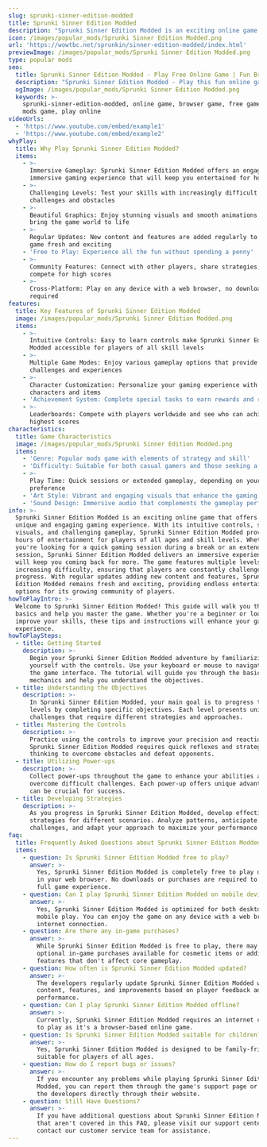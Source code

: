 ```yaml
---
slug: sprunki-sinner-edition-modded
title: Sprunki Sinner Edition Modded
description: "Sprunki Sinner Edition Modded is an exciting online game. Play for free directly in your browser!"
icon: /images/popular_mods/Sprunki Sinner Edition Modded.png
url: 'https://wowtbc.net/sprunkin/sinner-edition-modded/index.html'
previewImage: /images/popular_mods/Sprunki Sinner Edition Modded.png
type: popular mods
seo:
  title: Sprunki Sinner Edition Modded - Play Free Online Game | Fun Browser Games
  description: "Sprunki Sinner Edition Modded - Play this fun online game for free in your browser. No download required!"
  ogImage: /images/popular_mods/Sprunki Sinner Edition Modded.png
  keywords: >-
    sprunki-sinner-edition-modded, online game, browser game, free game, popular
    mods game, play online
videoUrls:
  - 'https://www.youtube.com/embed/example1'
  - 'https://www.youtube.com/embed/example2'
whyPlay:
  title: Why Play Sprunki Sinner Edition Modded?
  items:
    - >-
      Immersive Gameplay: Sprunki Sinner Edition Modded offers an engaging and
      immersive gaming experience that will keep you entertained for hours
    - >-
      Challenging Levels: Test your skills with increasingly difficult
      challenges and obstacles
    - >-
      Beautiful Graphics: Enjoy stunning visuals and smooth animations that
      bring the game world to life
    - >-
      Regular Updates: New content and features are added regularly to keep the
      game fresh and exciting
    - 'Free to Play: Experience all the fun without spending a penny'
    - >-
      Community Features: Connect with other players, share strategies, and
      compete for high scores
    - >-
      Cross-Platform: Play on any device with a web browser, no downloads
      required
features:
  title: Key Features of Sprunki Sinner Edition Modded
  image: /images/popular_mods/Sprunki Sinner Edition Modded.png
  items:
    - >-
      Intuitive Controls: Easy to learn controls make Sprunki Sinner Edition
      Modded accessible for players of all skill levels
    - >-
      Multiple Game Modes: Enjoy various gameplay options that provide different
      challenges and experiences
    - >-
      Character Customization: Personalize your gaming experience with unique
      characters and items
    - 'Achievement System: Complete special tasks to earn rewards and recognition'
    - >-
      Leaderboards: Compete with players worldwide and see who can achieve the
      highest scores
characteristics:
  title: Game Characteristics
  image: /images/popular_mods/Sprunki Sinner Edition Modded.png
  items:
    - 'Genre: Popular mods game with elements of strategy and skill'
    - 'Difficulty: Suitable for both casual gamers and those seeking a challenge'
    - >-
      Play Time: Quick sessions or extended gameplay, depending on your
      preference
    - 'Art Style: Vibrant and engaging visuals that enhance the gaming experience'
    - 'Sound Design: Immersive audio that complements the gameplay perfectly'
info: >-
  Sprunki Sinner Edition Modded is an exciting online game that offers players a
  unique and engaging gaming experience. With its intuitive controls, stunning
  visuals, and challenging gameplay, Sprunki Sinner Edition Modded provides
  hours of entertainment for players of all ages and skill levels. Whether
  you're looking for a quick gaming session during a break or an extended play
  session, Sprunki Sinner Edition Modded delivers an immersive experience that
  will keep you coming back for more. The game features multiple levels of
  increasing difficulty, ensuring that players are constantly challenged as they
  progress. With regular updates adding new content and features, Sprunki Sinner
  Edition Modded remains fresh and exciting, providing endless entertainment
  options for its growing community of players.
howToPlayIntro: >-
  Welcome to Sprunki Sinner Edition Modded! This guide will walk you through the
  basics and help you master the game. Whether you're a beginner or looking to
  improve your skills, these tips and instructions will enhance your gaming
  experience.
howToPlaySteps:
  - title: Getting Started
    description: >-
      Begin your Sprunki Sinner Edition Modded adventure by familiarizing
      yourself with the controls. Use your keyboard or mouse to navigate through
      the game interface. The tutorial will guide you through the basic
      mechanics and help you understand the objectives.
  - title: Understanding the Objectives
    description: >-
      In Sprunki Sinner Edition Modded, your main goal is to progress through
      levels by completing specific objectives. Each level presents unique
      challenges that require different strategies and approaches.
  - title: Mastering the Controls
    description: >-
      Practice using the controls to improve your precision and reaction time.
      Sprunki Sinner Edition Modded requires quick reflexes and strategic
      thinking to overcome obstacles and defeat opponents.
  - title: Utilizing Power-ups
    description: >-
      Collect power-ups throughout the game to enhance your abilities and
      overcome difficult challenges. Each power-up offers unique advantages that
      can be crucial for success.
  - title: Developing Strategies
    description: >-
      As you progress in Sprunki Sinner Edition Modded, develop effective
      strategies for different scenarios. Analyze patterns, anticipate
      challenges, and adapt your approach to maximize your performance.
faq:
  title: Frequently Asked Questions about Sprunki Sinner Edition Modded
  items:
    - question: Is Sprunki Sinner Edition Modded free to play?
      answer: >-
        Yes, Sprunki Sinner Edition Modded is completely free to play directly
        in your web browser. No downloads or purchases are required to enjoy the
        full game experience.
    - question: Can I play Sprunki Sinner Edition Modded on mobile devices?
      answer: >-
        Yes, Sprunki Sinner Edition Modded is optimized for both desktop and
        mobile play. You can enjoy the game on any device with a web browser and
        internet connection.
    - question: Are there any in-game purchases?
      answer: >-
        While Sprunki Sinner Edition Modded is free to play, there may be
        optional in-game purchases available for cosmetic items or additional
        features that don't affect core gameplay.
    - question: How often is Sprunki Sinner Edition Modded updated?
      answer: >-
        The developers regularly update Sprunki Sinner Edition Modded with new
        content, features, and improvements based on player feedback and game
        performance.
    - question: Can I play Sprunki Sinner Edition Modded offline?
      answer: >-
        Currently, Sprunki Sinner Edition Modded requires an internet connection
        to play as it's a browser-based online game.
    - question: Is Sprunki Sinner Edition Modded suitable for children?
      answer: >-
        Yes, Sprunki Sinner Edition Modded is designed to be family-friendly and
        suitable for players of all ages.
    - question: How do I report bugs or issues?
      answer: >-
        If you encounter any problems while playing Sprunki Sinner Edition
        Modded, you can report them through the game's support page or contact
        the developers directly through their website.
    - question: Still Have Questions?
      answer: >-
        If you have additional questions about Sprunki Sinner Edition Modded
        that aren't covered in this FAQ, please visit our support center or
        contact our customer service team for assistance.
---
```


